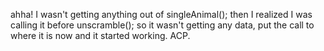 ahha! I wasn't getting anything out of singleAnimal(); then I realized I was calling it before unscramble(); so it wasn't getting any data, put the call to where it is now and it started working. ACP. 
